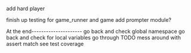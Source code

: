 add hard player

finish up testing for game_runner and game
add prompter module?


At the end---------------------
go back and check global namespace
go back and check for local variables
go through TODO
mess around with assert match
see test coverage